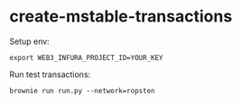 # create-mstable-transactions

Setup env:

`export WEB3_INFURA_PROJECT_ID=YOUR_KEY`

Run test transactions:

`brownie run run.py --network=ropsten`

